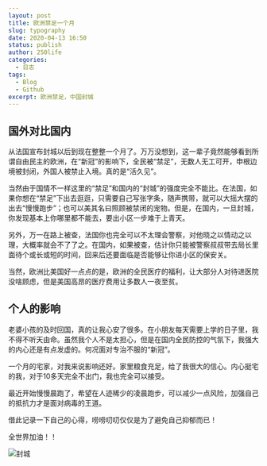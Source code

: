 ```yaml
---
layout: post
title: 欧洲禁足一个月
slug: typography
date: 2020-04-13 16:50
status: publish
author: 250life
categories: 
  - 日志
tags:
  - Blog
  - Github
excerpt: 欧洲禁足，中国封城
---
```


## 国外对比国内

从法国宣布封城以后到现在整整一个月了。万万没想到，这一辈子竟然能够看到所谓自由民主的欧洲，在“新冠”的影响下，全民被“禁足”，无数人无工可开，申根边境被封闭，外国人被禁止入境。真的是“活久见”。

当然由于国情不一样这里的“禁足”和国内的“封城”的强度完全不能比。在法国，如果你想在“禁足”下出去逛逛，只需要自己写张字条，随声携带，就可以大摇大摆的出去“慢慢跑步”；也可以美其名曰照顾被禁闭的宠物。但是，在国内，一旦封城，你发现基本上你哪里都不能去，要出小区一步难于上青天。

另外，万一在路上被查，法国你也完全可以不太理会警察，对他晓之以情动之以理，大概率就会不了了之。在国内，如果被查，估计你只能被警察叔叔带去局长里面待个或长或短的时间，回来后还要面临是否能够让你进小区的保安关。

当然，欧洲比美国好一点点的是，欧洲的全民医疗的福利，让大部分人对待进医院没啥顾虑，但是美国高昂的医疗费用让多数人一夜至贫。

## 个人的影响

老婆小孩的及时回国，真的让我心安了很多。在小朋友每天需要上学的日子里，我不得不听天由命。虽然我个人不是太担心，但是在国内全民防控的气氛下，我强大的内心还是有点发虚的。何况面对专治不服的“新冠”。

一个月的宅家，对我来说影响还好。家里粮食充足，给了我很大的信心。内心挺宅的我，对于10多天完全不出门，我也完全可以接受。

最近开始慢慢晨跑了，希望在人迹稀少的凌晨跑步，可以减少一点风险，加强自己的抵抗力才是面对病毒的王道。

借此记录一下自己的心得，唠唠叨叨仅仅是为了避免自己抑郁而已！

全世界加油！！



![封城](http://qiniu.250life.com//IMG_7025.jpg)
